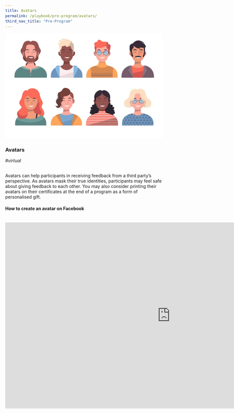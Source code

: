 ```yaml
---
title: Avatars
permalink: /playbook/pre-program/avatars/
third_nav_title: "Pre-Program"
---
```

![Avatars](/images/avatars.jpg)

### Avatars
*#virtual*

<br>
Avatars can help participants in receiving feedback from a third party’s perspective. As avatars mask their true identities, participants may feel safe about giving feedback to each other. You may also consider printing their avatars on their certificates at the end of a program as a form of personalised gift.

<br>

#### How to create an avatar on Facebook 

<br>

<iframe width="1053" height="594" src="https://www.youtube.com/embed/5PsKsj2fgMg" frameborder="0" allow="accelerometer; autoplay; encrypted-media; gyroscope; picture-in-picture" allowfullscreen></iframe>
